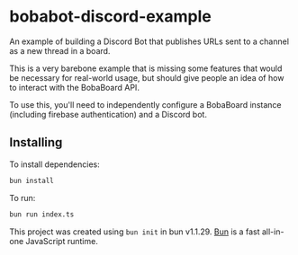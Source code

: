 # bobabot-discord-example

An example of building a Discord Bot that publishes URLs sent to a channel
as a new thread in a board.

This is a very barebone example that is missing some features that would be
necessary for real-world usage, but should give people an idea of how to
interact with the BobaBoard API.

To use this, you'll need to independently configure a BobaBoard instance (including
firebase authentication) and a Discord bot.

## Installing

To install dependencies:

```bash
bun install
```

To run:

```bash
bun run index.ts
```

This project was created using `bun init` in bun v1.1.29. [Bun](https://bun.sh) is a fast all-in-one JavaScript runtime.
